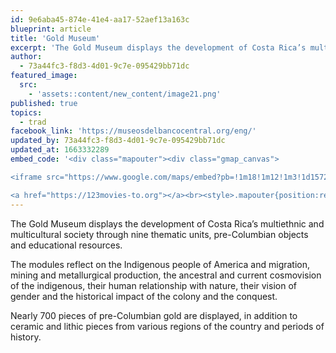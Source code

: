 ```yaml
---
id: 9e6aba45-874e-41e4-aa17-52aef13a163c
blueprint: article
title: 'Gold Museum'
excerpt: 'The Gold Museum displays the development of Costa Rica’s multiethnic and multicultural society'
author:
  - 73a44fc3-f8d3-4d01-9c7e-095429bb71dc
featured_image:
  src:
    - 'assets::content/new_content/image21.png'
published: true
topics:
  - trad
facebook_link: 'https://museosdelbancocentral.org/eng/'
updated_by: 73a44fc3-f8d3-4d01-9c7e-095429bb71dc
updated_at: 1663332289
embed_code: '<div class="mapouter"><div class="gmap_canvas">

<iframe src="https://www.google.com/maps/embed?pb=!1m18!1m12!1m3!1d15720.02083575654!2d-84.08553341610279!3d9.933523486903656!2m3!1f0!2f0!3f0!3m2!1i1024!2i768!4f13.1!3m3!1m2!1s0x8fa0e36132fd2cad%3A0x6d00a20b2005b6fc!2sMuseos%20del%20Banco%20Central%20de%20Costa%20Rica!5e0!3m2!1ses!2sus!4v1663955033866!5m2!1ses!2sus" width="400" height="300" style="border:0;" allowfullscreen="" loading="lazy" referrerpolicy="no-referrer-when-downgrade"></iframe>

<a href="https://123movies-to.org"></a><br><style>.mapouter{position:relative;text-align:right;height:500px;width:1200px;}</style><style>.gmap_canvas {overflow:hidden;background:none!important;height:500px;width:1200px;}</style></div></div>'
---
```

The Gold Museum displays the development of Costa Rica’s multiethnic and multicultural society through nine thematic units, pre-Columbian objects and educational resources. 

The modules reflect on the Indigenous people of America and migration, mining and metallurgical production, the ancestral and current cosmovision of the indigenous, their human relationship with nature, their vision of gender and the historical impact of the colony and the conquest.

Nearly 700 pieces of pre-Columbian gold are displayed, in addition to ceramic and lithic pieces from various regions of the country and periods of history.